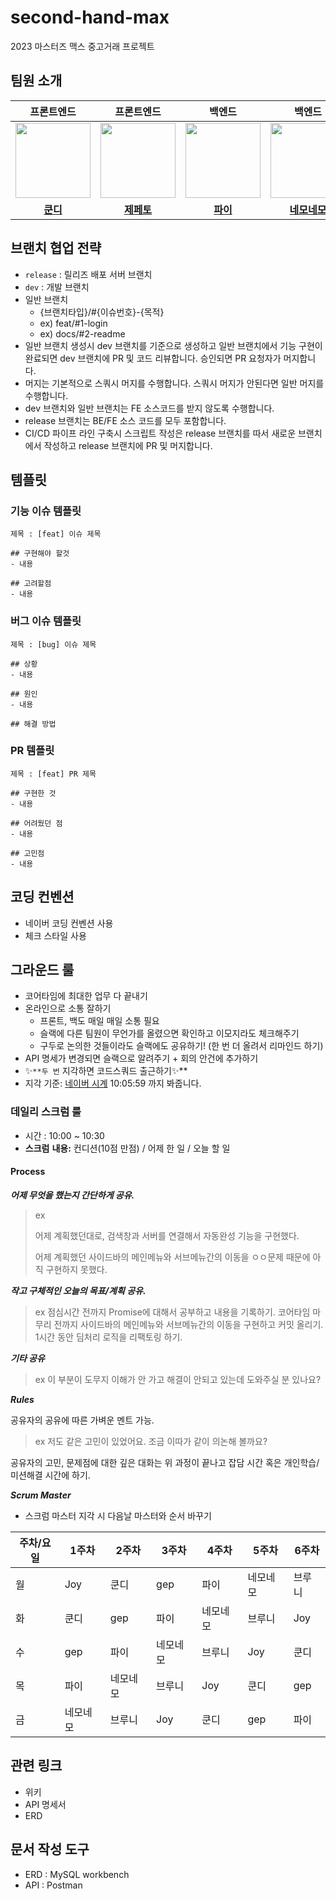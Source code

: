 # second-hand-max

2023 마스터즈 맥스 중고거래 프로젝트

## 팀원 소개

|                                                         프론트엔드                                                          |                                                           프론트엔드                                                           |                                                           백엔드                                                           |                                                                       백엔드                                                                       |
|:----------------------------------------------------------------------------------------------------------------------:|:-------------------------------------------------------------------------------------------------------------------------:|:-----------------------------------------------------------------------------------------------------------------------:|:-----------------------------------------------------------------------------------------------------------------------------------------------:|
| <a href="https://github.com/jsh3418"><img src = "https://avatars.githubusercontent.com/u/57666791?v=4" width="120px;"> | <a href="https://github.com/saejinpark"><img src = "https://avatars.githubusercontent.com/u/54755633?v=4" width="120px;"> | <a href="https://github.com/pie2457"><img src = "https://avatars.githubusercontent.com/u/104147789?v=4" width="120px;"> | <a href="https://github.com/yonghwankim-dev?tab=repositories"><img src = "https://avatars.githubusercontent.com/u/33227831?v=4" width="120px;"> |                                         |                                         |
|                                          [**쿤디**](https://github.com/jsh3418)                                          |                                         [**제페토**](https://github.com/saejinpark)                                          |                                          [**파이**](https://github.com/pie2457)                                           |                                         [**네모네모**](https://github.com/yonghwankim-dev?tab=repositories)                                         |

## 브랜치 협업 전략

- `release` : 릴리즈 배포 서버 브랜치
- `dev` : 개발 브랜치
- 일반 브랜치
  - {브랜치타입}/#{이슈번호}-{목적}
  - ex) feat/#1-login
  - ex) docs/#2-readme
- 일반 브랜치 생성시 dev 브랜치를 기준으로 생성하고 일반 브랜치에서 기능 구현이 완료되면 dev 브랜치에 PR 및 코드 리뷰합니다. 승인되면 PR 요청자가 머지합니다.
- 머지는 기본적으로 스쿼시 머지를 수행합니다. 스쿼시 머지가 안된다면 일반 머지를 수행합니다.
- dev 브랜치와 일반 브랜치는 FE 소스코드를 받지 않도록 수행합니다.
- release 브랜치는 BE/FE 소스 코드를 모두 포함합니다.
- CI/CD 파이프 라인 구축시 스크립트 작성은 release 브랜치를 따서 새로운 브랜치에서 작성하고 release 브랜치에 PR 및 머지합니다.

## 템플릿

### 기능 이슈 템플릿

```
제목 : [feat] 이슈 제목

## 구현해야 할것
- 내용

## 고려할점
- 내용
```

### 버그 이슈 템플릿

```
제목 : [bug] 이슈 제목

## 상황
- 내용

## 원인
- 내용

## 해결 방법
```

### PR 템플릿

```
제목 : [feat] PR 제목

## 구현한 것
- 내용

## 어려웠던 점
- 내용

## 고민점
- 내용
```

## 코딩 컨벤션

- 네이버 코딩 컨벤션 사용
- 체크 스타일 사용

## 그라운드 룰

- 코어타임에 최대한 업무 다 끝내기
- 온라인으로 소통 잘하기
    - 프론트, 백도 매일 매일 소통 필요
    - 슬랙에 다른 팀원이 무언가를 올렸으면 확인하고 이모지라도 체크해주기
    - 구두로 논의한 것들이라도 슬랙에도 공유하기! (한 번 더 올려서 리마인드 하기)
- API 명세가 변경되면 슬랙으로 알려주기 + 회의 안건에 추가하기
- ✨`**두 번` 지각하면 코드스쿼드 출근하기✨**
- 지각 기준: [네이버 시계](https://time.navyism.com/?host=naver.com) 10:05:59 까지 봐줍니다.

### 데일리 스크럼 룰

- 시간 : 10:00 ~ 10:30
- **스크럼** **내용:** 컨디션(10점 만점) / 어제 한 일 / 오늘 할 일

#### Process

***어제 무엇을 했는지 간단하게 공유.***

> ex
>
>
> 어제 계획했던대로, 검색창과 서버를 연결해서 자동완성 기능을 구현했다.
>
> 어제 계획했던 사이드바의 메인메뉴와 서브메뉴간의 이동을 ㅇㅇ문제 때문에 아직 구현하지 못했다.
>

***작고 구체적인 오늘의 목표/계획 공유.***

> ex
> 점심시간 전까지 Promise에 대해서 공부하고 내용을 기록하기. 코어타임 마무리 전까지 사이드바의 메인메뉴와 서브메뉴간의 이동을 구현하고 커밋 올리기. 1시간 동안 딤처리 로직을 리팩토링 하기.
>

***기타 공유***

> ex
> 이 부분이 도무지 이해가 안 가고 해결이 안되고 있는데 도와주실 분 있나요?
>

***Rules***

공유자의 공유에 따른 가벼운 멘트 가능.

> ex
> 저도 같은 고민이 있었어요. 조금 이따가 같이 의논해 볼까요?
>

공유자의 고민, 문제점에 대한 깊은 대화는 위 과정이 끝나고 잡담 시간 혹은 개인학습/미션해결 시간에 하기.

***Scrum Master***

- 스크럼 마스터 지각 시 다음날 마스터와 순서 바꾸기

| 주차/요일 | 1주차  | 2주차  | 3주차  | 4주차  | 5주차  | 6주차 |
|-------|------|------|------|------|------|-----|
| 월     | Joy  | 쿤디   | gep  | 파이   | 네모네모 | 브루니 |
| 화     | 쿤디   | gep  | 파이   | 네모네모 | 브루니  | Joy |
| 수     | gep  | 파이   | 네모네모 | 브루니  | Joy  | 쿤디  |
| 목     | 파이   | 네모네모 | 브루니  | Joy  | 쿤디   | gep |
| 금     | 네모네모 | 브루니  | Joy  | 쿤디   | gep  | 파이  |

## 관련 링크

- 위키
- API 명세서
- ERD

## 문서 작성 도구

- ERD : MySQL workbench
- API : Postman
